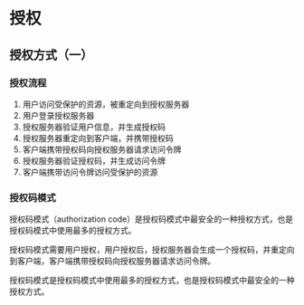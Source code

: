 # 授权

## 授权方式（一）

### 授权流程

1. 用户访问受保护的资源，被重定向到授权服务器
2. 用户登录授权服务器
3. 授权服务器验证用户信息，并生成授权码
4. 授权服务器重定向到客户端，并携带授权码
5. 客户端携带授权码向授权服务器请求访问令牌
6. 授权服务器验证授权码，并生成访问令牌
7. 客户端携带访问令牌访问受保护的资源

### 授权码模式

授权码模式（authorization code）是授权码模式中最安全的一种授权方式，也是授权码模式中使用最多的授权方式。

授权码模式需要用户授权，用户授权后，授权服务器会生成一个授权码，并重定向到客户端，客户端携带授权码向授权服务器请求访问令牌。

授权码模式是授权码模式中使用最多的授权方式，也是授权码模式中最安全的一种授权方式。